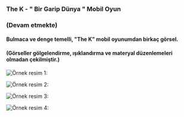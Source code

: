 ### The K - " Bir Garip Dünya " Mobil Oyun 
### (Devam etmekte)
#### Bulmaca ve denge temelli, "The K" mobil oyunumdan birkaç görsel. 
#### (Görseller gölgelendirme, ışıklandırma ve materyal düzenlemeleri olmadan çekilmiştir.)
 


![Örnek resim 1:](https://raw.githubusercontent.com/ertbaran/The_K---Mobil-Oyun/master/%C3%96rnek%20Resim%204.png)

![Örnek resim 2:](https://raw.githubusercontent.com/ertbaran/The_K---Mobil-Oyun/master/%C3%96rnek%20Resim%201.jpeg)

![Örnek resim 3:](https://raw.githubusercontent.com/ertbaran/The_K---Mobil-Oyun/master/%C3%96rnek%20Resim%202.jpeg)

![Örnek resim 4:](https://raw.githubusercontent.com/ertbaran/The_K---Mobil-Oyun/master/%C3%96rnek%20Resim%203.jpeg)
